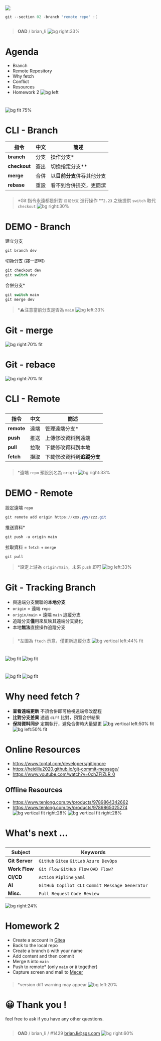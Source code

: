 ﻿---
marp: true
paginate: true
headingDivider: 1
footer: git-section-`02`
---

# 
![](../asset/gitlogo.png)
```powershell
git --section 02 -branch "remote repo" :(
```
##
> **OAD** / brian_li
![bg right:33%](https://picsum.photos/720?image=213)

# **A**genda
- Branch
- Remote Repository
- Why fetch
- Conflict
- Resources
- Homework 2
![bg left](https://picsum.photos/720?image=143)

#
![bg fit 75%](../asset/branch2.png)

# CLI - **Branch**
|指令|中文|簡述|
|---|---|---|
|**branch**|分支|操作分支*|
|**checkout**|簽出|切換指定分支**|
|**merge**|合併|以**目前分支**併吞其他分支|
|**rebase**|重設|看不到合併提交，更簡潔|
###
> *Git 指令永遠都是針對 `目前分支` 進行操作
**`2.23` 之後提供 `switch` 取代 `checkout`
![bg right:30%](https://picsum.photos/720?image=543)

# DEMO - **Branch**
建立分支
```powershell
git branch dev
```
切換分支 (擇一即可)
```powershell
git checkout dev
git switch dev
```
合併分支*
```powershell
git switch main
git merge dev
```
> *⚠️注意當前分支是否為 `main`
![bg left:33%](../asset/ignore.jpg)
<!-- _backgroundColor: #ddd -->

# Git - **merge**
![bg right:70% fit](../asset/merge.png)

# Git - **rebace**
![bg right:70% fit](../asset/rebase.png)

# CLI - **Remote**
##
|指令|中文|簡述|
|---|---|---|
|**remote**|遠端|管理遠端分支*|
|**push**|推送|上傳修改資料到遠端|
|**pull**|拉取|下載修改資料到本地|
|**fetch**|擷取|下載修改資料到**追蹤分支**|
###
> *遠端 `repo` 預設別名為 `origin`
![bg right:33%](https://picsum.photos/720?image=550)

# DEMO - **Remote**
設定遠端 `repo`
```powershell
git remote add origin https://xxx.yyy/zzz.git
```
推送資料*
```powershell
git push -u origin main
```
拉取資料 = `fetch` + `merge`
```powershell
git pull
```
> *設定上游為 `origin/main`，未來 `push` 即可
![bg left:33%](../asset/ignore.jpg)
<!-- _backgroundColor: #ddd -->

# Git - **Tracking** Branch
- 與遠端分支關聯的**本地分支**
- `origin` = 遠端 `repo`
- `origin/main` = 遠端 `main` 追蹤分支
- 追蹤分支**僅**用來反映其遠端分支變化
- 本地**無法**直接操作追蹤分支
###
> *左圖為 `ftech` 示意，僅更新追蹤分支
![bg vertical left:44% fit](../asset/fetch3.png)

# 
![bg fit](../asset/pull3.png)
![bg fit](../asset/pull4.png)

#
![bg fit](../asset/push1.png)
![bg fit](../asset/push2.png)

# Why need **fetch** ?
- **查看遠端更新**
    不須合併即可檢視遠端修改歷程
- **比對分支差異**
    透過 `diff` 比對，預覽合併結果
- **保持資料同步**
    定期執行，避免合併時大量變更
![bg vertical left:50% fit](../asset/fetch1.png)
![bg left:50% fit](../asset/fetch2.png)

# **Online** Resources
- https://www.toptal.com/developers/gitignore
- https://heidiliu2020.github.io/git-commit-message/
- https://www.youtube.com/watch?v=0chZFIZLR_0
## **Offline** Resources
- https://www.tenlong.com.tw/products/9789864342662
- https://www.tenlong.com.tw/products/9789865025274
![bg vertical fit right:28%](../asset/book1.png)
![bg vertical fit right:28%](../asset/book2.png)

# What's **next** ...
##
|Subject|Keywords|
|---|---|
|**Git Server**|`GitHub` `Gitea` `GitLab` `Azure DevOps`|
|**Work Flow**|`Git Flow` `GitHub Flow` `OAD Flow?`|
|**CI/CD**|`Action` `Pipline` `yaml`|
|**AI**|`GitHub Copilot CLI` `Commit Message Generator`|
|**Misc.**|`Pull Request` `Code Review`|

![bg right:24%](https://picsum.photos/720?image=555)
<!-- _class: invert -->

# Home**work** 2
- Create a account in [Gitea](http://twoadcode:3000/)
- Back to the local repo
- Create a branch `B` with your name
- Add content and then commit
- Merge `B` into `main`
- Push to remote* (only `main` or `B` together)
- Capture screen and mail to [Mecer](mailto:mecer.wu@sgs.com)
###
> *version diff warning may appear
![bg left:20%](https://picsum.photos/720?image=83)

# 😀 Thank you !
feel free to ask if you have any other questions.
##
> **OAD** / brian_li / #1429
brian.li@sgs.com
![bg right:60%](https://picsum.photos/720?image=715)
